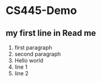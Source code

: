 # CS445-Demo
## my first line in Read me
1. first paragraph
2. second paragraph
3. Hello world
  1. line 1
  2. line 2

